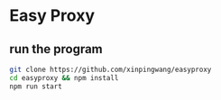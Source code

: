 # Easy Proxy

## run the program
```bash
git clone https://github.com/xinpingwang/easyproxy
cd easyproxy && npm install
npm run start
```
